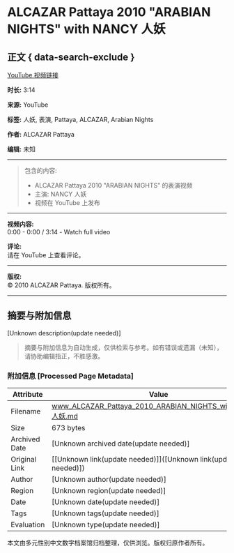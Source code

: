 # ALCAZAR Pattaya 2010 "ARABIAN NIGHTS" with NANCY 人妖

## 正文 { data-search-exclude }


[YouTube 视频链接](https://www.youtube.com/watch?v=XXXXXXXX)

**时长:** 3:14

**来源:** YouTube

**标签:** 人妖, 表演, Pattaya, ALCAZAR, Arabian Nights

**作者:** ALCAZAR Pattaya

**编辑:** 未知

---

> 包含的内容:  
> 
> - ALCAZAR Pattaya 2010 "ARABIAN NIGHTS" 的表演视频  
> - 主演: NANCY 人妖  
> - 视频在 YouTube 上发布

---

**视频内容:**  
0:00 - 0:00 / 3:14 - Watch full video

**评论:**  
请在 YouTube 上查看评论。

---

**版权:**  
© 2010 ALCAZAR Pattaya. 版权所有。

---
<!-- tcd_original_link https://www.youtube.com/watch?v=yc-SR3V1duY -->


## 摘要与附加信息

<!-- tcd_abstract -->
[Unknown description(update needed)]
<!-- tcd_abstract_end -->

> 摘要与附加信息为自动生成，仅供检索与参考。如有错误或遗漏（未知），请协助编辑指正，不胜感激。

### 附加信息 [Processed Page Metadata]

| Attribute       | Value                                  |
|-----------------|----------------------------------------|
| Filename        | www_ALCAZAR_Pattaya_2010_ARABIAN_NIGHTS_with_NANCY_人妖.md                             |
| Size            | 673 bytes                           |
| Archived Date   | [Unknown archived date(update needed)]                             |
| Original Link   | [[Unknown link(update needed)]]([Unknown link(update needed)])                       |
| Author          | [Unknown author(update needed)]                               |
| Region          | [Unknown region(update needed)]                               |
| Date            | [Unknown date(update needed)]                                 |
| Tags            | [Unknown tags(update needed)]                                 |
| Evaluation            | [Unknown type(update needed)]                                 |
<!-- tcd_table_end -->

本文由多元性别中文数字档案馆归档整理，仅供浏览。版权归原作者所有。

